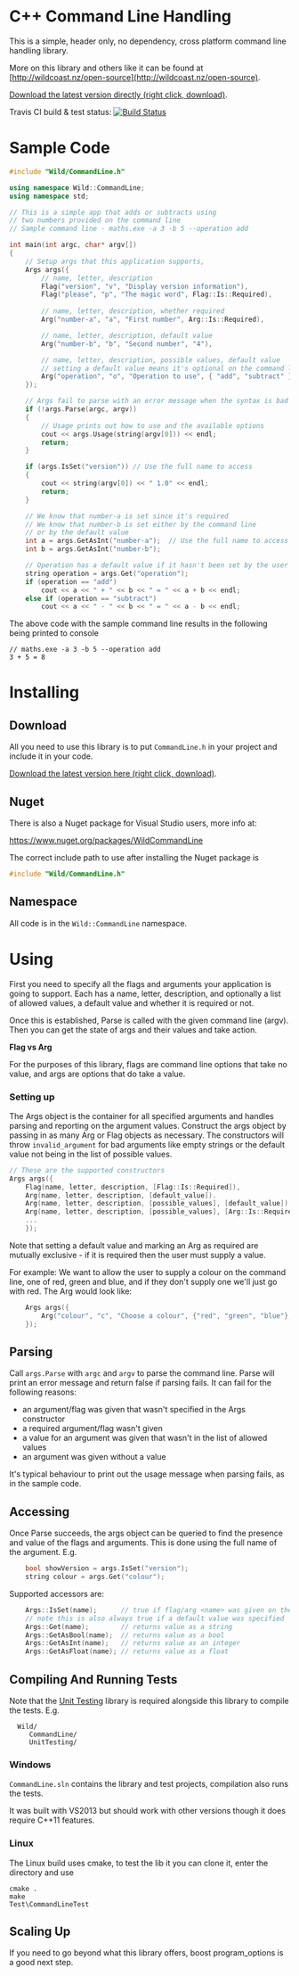 # C++ Command Line Handling

This is a simple, header only, no dependency, cross platform command line handling library.

More on this library and others like it can be found at [http://wildcoast.nz/open-source](http://wildcoast.nz/open-source).

[Download the latest version directly (right click, download)](https://raw.githubusercontent.com/WildCoastSolutions/CommandLine/master/CommandLine.h).

Travis CI build & test status: [![Build Status](https://api.travis-ci.org/WildCoastSolutions/CommandLine.svg?branch=master)](https://travis-ci.org/WildCoastSolutions/CommandLine)




# Sample Code

```C++
#include "Wild/CommandLine.h"

using namespace Wild::CommandLine;
using namespace std;

// This is a simple app that adds or subtracts using
// two numbers provided on the command line
// Sample command line - maths.exe -a 3 -b 5 --operation add

int main(int argc, char* argv[])
{
    // Setup args that this application supports, 
    Args args({
        // name, letter, description
        Flag("version", "v", "Display version information"),
        Flag("please", "p", "The magic word", Flag::Is::Required),
        
        // name, letter, description, whether required
        Arg("number-a", "a", "First number", Arg::Is::Required),

        // name, letter, description, default value
        Arg("number-b", "b", "Second number", "4"),

        // name, letter, description, possible values, default value
        // setting a default value means it's optional on the command line)
        Arg("operation", "o", "Operation to use", { "add", "subtract" }, "add")
    });

    // Args fail to parse with an error message when the syntax is bad
    if (!args.Parse(argc, argv))
    {
        // Usage prints out how to use and the available options
        cout << args.Usage(string(argv[0])) << endl;
        return;
    }

    if (args.IsSet("version")) // Use the full name to access
    {
        cout << string(argv[0]) << " 1.0" << endl;
        return;
    }

    // We know that number-a is set since it's required
    // We know that number-b is set either by the command line
    // or by the default value
    int a = args.GetAsInt("number-a");  // Use the full name to access
    int b = args.GetAsInt("number-b");

    // Operation has a default value if it hasn't been set by the user
    string operation = args.Get("operation");
    if (operation == "add")
        cout << a << " + " << b << " = " << a + b << endl;
    else if (operation == "subtract")
        cout << a << " - " << b << " = " << a - b << endl;

```

The above code with the sample command line results in the following being printed to console

```
// maths.exe -a 3 -b 5 --operation add
3 + 5 = 8
```

# Installing

## Download

All you need to use this library is to put `CommandLine.h` in your project and include it in your code.

[Download the latest version here (right click, download)](https://raw.githubusercontent.com/WildCoastSolutions/CommandLine/master/CommandLine.h).

## Nuget

There is also a Nuget package for Visual Studio users, more info at:

https://www.nuget.org/packages/WildCommandLine

The correct include path to use after installing the Nuget package is

```C++
#include "Wild/CommandLine.h"
```

## Namespace

All code is in the `Wild::CommandLine` namespace.

# Using

First you need to specify all the flags and arguments your application is going to support. Each has a name, letter, description, and optionally a list of allowed values, a default value and whether it is required or not.

Once this is established, Parse is called with the given command line (argv). Then you can get the state of args and their values and take action.

**Flag vs Arg**

For the purposes of this library, flags are command line options that take no value, and args are options that do take a value.

### Setting up

The Args object is the container for all specified arguments and handles parsing and reporting on the argument values. Construct the args object by passing in as many Arg or Flag objects as necessary. The constructors will throw `invalid_argument` for bad arguments like empty strings or the default value not being in the list of possible values.

```C++
// These are the supported constructors
Args args({
    Flag(name, letter, description, [Flag::Is::Required]),
    Arg(name, letter, description, [default_value]).
    Arg(name, letter, description, [possible_values], [default_value]).
    Arg(name, letter, description, [possible_values], [Arg::Is::Required])
    ...
    });
```

Note that setting a default value and marking an Arg as required are mutually exclusive - if it is required then the user must supply a value.

For example: We want to allow the user to supply a colour on the command line, one of red, green and blue, and if they don't supply one we'll just go with red. The Arg would look like:

```C++
    Args args({
        Arg("colour", "c", "Choose a colour", {"red", "green", "blue"}, "red")
    });
```

## Parsing

Call `args.Parse` with `argc` and `argv` to parse the command line. Parse will print an error message and return false if parsing fails. It can fail for the following reasons:

* an argument/flag was given that wasn't specified in the Args constructor
* a required argument/flag wasn't given
* a value for an argument was given that wasn't in the list of allowed values
* an argument was given without a value

It's typical behaviour to print out the usage message when parsing fails, as in the sample code.

## Accessing

Once Parse succeeds, the args object can be queried to find the presence and value of the flags and arguments. This is done using the full name of the argument. E.g.

```C++
    bool showVersion = args.IsSet("version");
    string colour = args.Get("colour");
```

Supported accessors are:

```C++
    Args::IsSet(name);      // true if flag/arg <name> was given on the command line
    // note this is also always true if a default value was specified
    Args::Get(name);        // returns value as a string
    Args::GetAsBool(name);  // returns value as a bool
    Args::GetAsInt(name);   // returns value as an integer
    Args::GetAsFloat(name); // returns value as a float
```


## Compiling And Running Tests

Note that the [Unit Testing](https://github.com/WildCoastSolutions/UnitTesting) library is required alongside this library to compile the tests. E.g.

```
  Wild/
     CommandLine/
     UnitTesting/
```

### Windows

`CommandLine.sln` contains the library and test projects, compilation also runs the tests.

It was built with VS2013 but should work with other versions though it does require C++11 features.

### Linux

The Linux build uses cmake, to test the lib it you can clone it, enter the directory and use

```
cmake .
make
Test\CommandLineTest
```


## Scaling Up

If you need to go beyond what this library offers, boost program_options is a good next step.